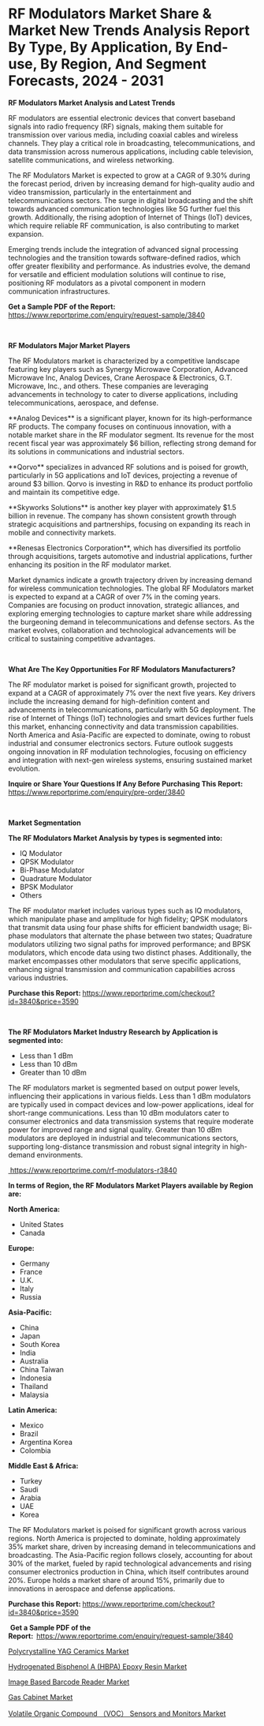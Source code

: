 <p><h1>RF Modulators Market Share & Market New Trends Analysis Report By Type, By Application, By End-use, By Region, And Segment Forecasts, 2024 - 2031</h1></p><p><strong>RF Modulators Market Analysis and Latest Trends</strong></p>
<p><p>RF modulators are essential electronic devices that convert baseband signals into radio frequency (RF) signals, making them suitable for transmission over various media, including coaxial cables and wireless channels. They play a critical role in broadcasting, telecommunications, and data transmission across numerous applications, including cable television, satellite communications, and wireless networking.</p><p>The RF Modulators Market is expected to grow at a CAGR of 9.30% during the forecast period, driven by increasing demand for high-quality audio and video transmission, particularly in the entertainment and telecommunications sectors. The surge in digital broadcasting and the shift towards advanced communication technologies like 5G further fuel this growth. Additionally, the rising adoption of Internet of Things (IoT) devices, which require reliable RF communication, is also contributing to market expansion.</p><p>Emerging trends include the integration of advanced signal processing technologies and the transition towards software-defined radios, which offer greater flexibility and performance. As industries evolve, the demand for versatile and efficient modulation solutions will continue to rise, positioning RF modulators as a pivotal component in modern communication infrastructures.</p></p>
<p><strong>Get a Sample PDF of the Report:&nbsp;</strong> <a href="https://www.reportprime.com/enquiry/request-sample/3840">https://www.reportprime.com/enquiry/request-sample/3840</a></p>
<p>&nbsp;</p>
<p><strong>RF Modulators Major Market Players</strong></p>
<p><p>The RF Modulators market is characterized by a competitive landscape featuring key players such as Synergy Microwave Corporation, Advanced Microwave Inc, Analog Devices, Crane Aerospace & Electronics, G.T. Microwave, Inc., and others. These companies are leveraging advancements in technology to cater to diverse applications, including telecommunications, aerospace, and defense.</p><p>**Analog Devices** is a significant player, known for its high-performance RF products. The company focuses on continuous innovation, with a notable market share in the RF modulator segment. Its revenue for the most recent fiscal year was approximately $6 billion, reflecting strong demand for its solutions in communications and industrial sectors.</p><p>**Qorvo** specializes in advanced RF solutions and is poised for growth, particularly in 5G applications and IoT devices, projecting a revenue of around $3 billion. Qorvo is investing in R&D to enhance its product portfolio and maintain its competitive edge.</p><p>**Skyworks Solutions** is another key player with approximately $1.5 billion in revenue. The company has shown consistent growth through strategic acquisitions and partnerships, focusing on expanding its reach in mobile and connectivity markets.</p><p>**Renesas Electronics Corporation**, which has diversified its portfolio through acquisitions, targets automotive and industrial applications, further enhancing its position in the RF modulator market.</p><p>Market dynamics indicate a growth trajectory driven by increasing demand for wireless communication technologies. The global RF Modulators market is expected to expand at a CAGR of over 7% in the coming years. Companies are focusing on product innovation, strategic alliances, and exploring emerging technologies to capture market share while addressing the burgeoning demand in telecommunications and defense sectors. As the market evolves, collaboration and technological advancements will be critical to sustaining competitive advantages.</p></p>
<p>&nbsp;</p>
<p><strong>What Are The Key Opportunities For RF Modulators Manufacturers?</strong></p>
<p><p>The RF modulator market is poised for significant growth, projected to expand at a CAGR of approximately 7% over the next five years. Key drivers include the increasing demand for high-definition content and advancements in telecommunications, particularly with 5G deployment. The rise of Internet of Things (IoT) technologies and smart devices further fuels this market, enhancing connectivity and data transmission capabilities. North America and Asia-Pacific are expected to dominate, owing to robust industrial and consumer electronics sectors. Future outlook suggests ongoing innovation in RF modulation technologies, focusing on efficiency and integration with next-gen wireless systems, ensuring sustained market evolution.</p></p>
<p><strong>Inquire or Share Your Questions If Any Before Purchasing This Report:</strong> <a href="https://www.reportprime.com/enquiry/pre-order/3840">https://www.reportprime.com/enquiry/pre-order/3840</a></p>
<p>&nbsp;</p>
<p><strong>Market Segmentation</strong></p>
<p><strong>The RF Modulators Market Analysis by types is segmented into:</strong></p>
<p><ul><li>IQ Modulator</li><li>QPSK Modulator</li><li>Bi-Phase Modulator</li><li>Quadrature Modulator</li><li>BPSK Modulator</li><li>Others</li></ul></p>
<p><p>The RF modulator market includes various types such as IQ modulators, which manipulate phase and amplitude for high fidelity; QPSK modulators that transmit data using four phase shifts for efficient bandwidth usage; Bi-phase modulators that alternate the phase between two states; Quadrature modulators utilizing two signal paths for improved performance; and BPSK modulators, which encode data using two distinct phases. Additionally, the market encompasses other modulators that serve specific applications, enhancing signal transmission and communication capabilities across various industries.</p></p>
<p><strong>Purchase this Report:&nbsp;</strong><a href="https://www.reportprime.com/checkout?id=3840&price=3590">https://www.reportprime.com/checkout?id=3840&price=3590</a></p>
<p>&nbsp;</p>
<p><strong>The RF Modulators Market Industry Research by Application is segmented into:</strong></p>
<p><ul><li>Less than 1 dBm</li><li>Less than 10 dBm</li><li>Greater than 10 dBm</li></ul></p>
<p><p>The RF modulators market is segmented based on output power levels, influencing their applications in various fields. Less than 1 dBm modulators are typically used in compact devices and low-power applications, ideal for short-range communications. Less than 10 dBm modulators cater to consumer electronics and data transmission systems that require moderate power for improved range and signal quality. Greater than 10 dBm modulators are deployed in industrial and telecommunications sectors, supporting long-distance transmission and robust signal integrity in high-demand environments.</p></p>
<p><a href="https://www.reportprime.com/rf-modulators-r3840">&nbsp;https://www.reportprime.com/rf-modulators-r3840</a></p>
<p><strong>In terms of Region, the RF Modulators Market Players available by Region are:</strong></p>
<p>
    <p> <strong> North America: </strong>
        <ul>
            <li>United States</li>
            <li>Canada</li>
        </ul>
        </p> 
    <p> <strong> Europe: </strong>
        <ul>
            <li>Germany</li>
            <li>France</li>
            <li>U.K.</li>
            <li>Italy</li>
            <li>Russia</li>
        </ul>
        </p> 
    <p> <strong> Asia-Pacific: </strong>
        <ul>
            <li>China</li>
            <li>Japan</li>
            <li>South Korea</li>
            <li>India</li>
            <li>Australia</li>
            <li>China Taiwan</li>
            <li>Indonesia</li>
            <li>Thailand</li>
            <li>Malaysia</li>
        </ul>
        </p> 
    <p> <strong> Latin America: </strong>
        <ul>
            <li>Mexico</li>
            <li>Brazil</li>
            <li>Argentina Korea</li>
            <li>Colombia</li>
        </ul>
        </p> 
    <p> <strong> Middle East & Africa: </strong>
        <ul>
            <li>Turkey</li>
            <li>Saudi</li>
            <li>Arabia</li>
            <li>UAE</li>
            <li>Korea</li>
        </ul>
    </p>
    </p>
<p><p>The RF Modulators market is poised for significant growth across various regions. North America is projected to dominate, holding approximately 35% market share, driven by increasing demand in telecommunications and broadcasting. The Asia-Pacific region follows closely, accounting for about 30% of the market, fueled by rapid technological advancements and rising consumer electronics production in China, which itself contributes around 20%. Europe holds a market share of around 15%, primarily due to innovations in aerospace and defense applications.</p></p>
<p><strong>Purchase this Report: </strong><a href="https://www.reportprime.com/checkout?id=3840&price=3590">https://www.reportprime.com/checkout?id=3840&price=3590</a></p>
<p>&nbsp;<strong>Get a Sample PDF of the Report:&nbsp;&nbsp;</strong><a href="https://www.reportprime.com/enquiry/request-sample/3840">https://www.reportprime.com/enquiry/request-sample/3840</a></p>
<p><strong></strong></p>
<p><p><a href="https://github.com/provorikovar/Market-Research-Report-List-6/blob/main/polycrystalline-yag-ceramics-market.md">Polycrystalline YAG Ceramics Market</a></p><p><a href="https://issuu.com/reportprime-2/docs/hydrogenated-bisphenol-a-hbpa-epoxy_8f1c8198a797a2">Hydrogenated Bisphenol A (HBPA) Epoxy Resin Market</a></p><p><a href="https://www.linkedin.com/pulse/global-image-based-barcode-reader-market-exploring-share-trends-zmhqf?trackingId=sReefsW2TlOYkQlXu8L7PA%3D%3D">Image Based Barcode Reader Market</a></p><p><a href="https://www.linkedin.com/pulse/gas-cabinet-market-size-growth-industry-analysis-segmentation-topuf?trackingId=BHZ4SIKIQKmnHCzVJLhptg%3D%3D">Gas Cabinet Market</a></p><p><a href="https://issuu.com/reportprime-2/docs/volatile-organic-compound-voc-senso_733a4d9f2ebd99">Volatile Organic Compound （VOC） Sensors and Monitors Market</a></p></p>